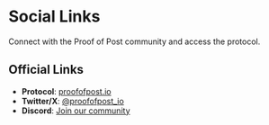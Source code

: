 # Social Links

Connect with the Proof of Post community and access the protocol.

## Official Links

- **Protocol**: [proofofpost.io](http://proofofpost.io/)
- **Twitter/X**: [@proofofpost_io](https://x.com/proofofpost_io)
- **Discord**: [Join our community](https://discord.gg/8DZHCnhuzZ)
